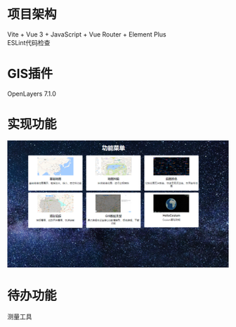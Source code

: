<!--
 * @Author: Dreamice dreamice13@foxmail.com
 * @Date: 2022-06-22 21:44:02
 * @LastEditors: Dreamice dreamice13@foxmail.com
 * @LastEditTime: 2024-01-06 23:33:18
 * @FilePath: \GisShow\README.md
 * @Description: 
-->
# 项目架构
Vite + Vue 3 + JavaScript + Vue Router + Element Plus  
ESLint代码检查

# GIS插件
OpenLayers 7.1.0

# 实现功能
![功能](public/assets/menu.png)

# 待办功能
测量工具